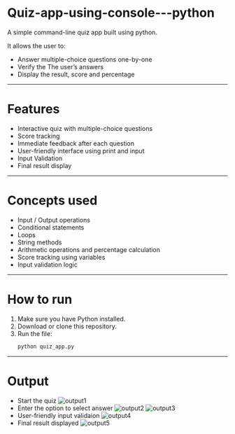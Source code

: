 # Quiz-app-using-console---python
A simple command-line quiz app built using python.

It allows the user to:
- Answer multiple-choice questions one-by-one
- Verify the The user’s answers
- Display the result, score and percentage

---

# Features

- Interactive quiz with multiple-choice questions
- Score tracking
- Immediate feedback after each question
- User-friendly interface using print and input
- Input Validation
- Final result display

---

# Concepts used
- Input / Output operations
- Conditional statements
- Loops 
- String methods
- Arithmetic operations and percentage calculation
- Score tracking using variables
- Input validation logic

---

# How to run

1. Make sure you have Python installed.
2. Download or clone this repository.
3. Run the file:
   ```bash
   python quiz_app.py

---

# Output
- Start the quiz
![output1](output1.png)
- Enter the option to select answer
![output2](output2.png)
![output3](output3.png)
- User-friendly input validaion
![output4](output4.png)
- Final result displayed 
![output5](output5.png)


